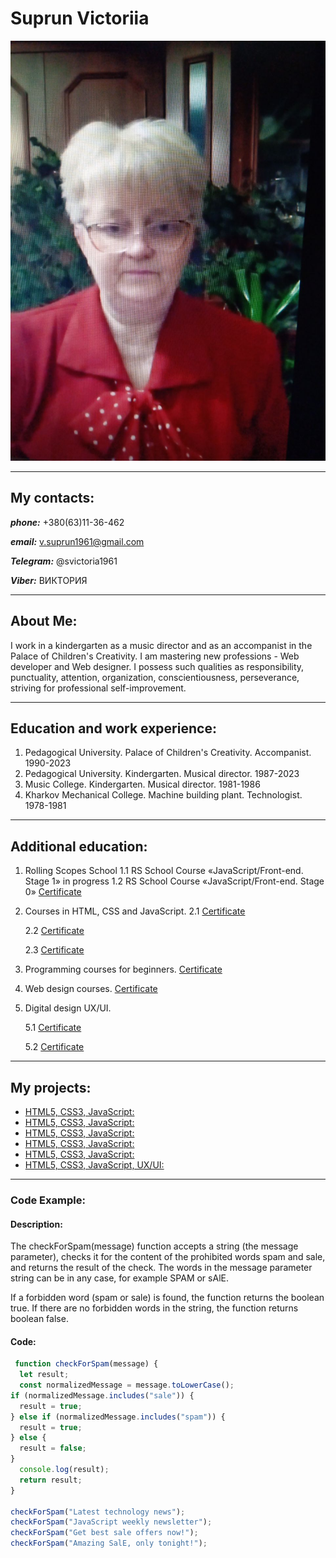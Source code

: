 # Suprun Victoriia
![my photo](./img/my-photo.jpg)

---
## My contacts:
***phone:*** +380(63)11-36-462

***email:*** v.suprun1961@gmail.com

***Telegram:*** @svictoria1961

***Viber:*** ВИКТОРИЯ


---
## About Me:
I work in a kindergarten as a music director and as an accompanist in the Palace of Children's Creativity.
I am mastering new professions - Web developer and Web designer. I possess such qualities as responsibility, punctuality, attention, organization, conscientiousness, perseverance, striving for professional self-improvement.


---
## Education and work experience:
1. Pedagogical University. Palace of Children's Creativity. Accompanist. 1990-2023
2. Pedagogical University. Kindergarten. Musical director. 1987-2023
3. Music College. Kindergarten. Musical director. 1981-1986
4. Kharkov Mechanical College. Machine building plant. Technologist. 1978-1981

---
## Additional education:
1. Rolling Scopes School
    1.1 RS School Course «JavaScript/Front-end. Stage 1»
in progress
    1.2 RS School Course «JavaScript/Front-end. Stage 0»
  [Certificate](./img/RS%20SCHOOL_page-0001.jpg)

2. Courses in HTML, CSS and JavaScript.
    2.1 [Certificate](./img/front-end-javascript.jpg)

    2.2 [Certificate](./img/layout.png)

    2.3 [Certificate](./img/javascript.png)

3. Programming courses for beginners.   [Certificate](./img/programmirovanie.png)
4. Web design courses.   [Certificate](./img/veb-designer.png)
5. Digital design UX/UI.

    5.1 [Certificate](./img/digital-design.png)

    5.2 [Certificate](./img/ux-ui-start.jpeg)

---
## My projects: 
* [HTML5, CSS3, JavaScript:](https://rolling-scopes-school.github.io/viktoriya-s-JSFEPRESCHOOL2023Q2/random-game/)
* [HTML5, CSS3, JavaScript:](https://rolling-scopes-school.github.io/viktoriya-s-JSFEPRESCHOOL2023Q2/image-galery/)
* [HTML5, CSS3, JavaScript:](https://rolling-scopes-school.github.io/viktoriya-s-JSFEPRESCHOOL2023Q2/audio-player/)
* [HTML5, CSS3, JavaScript:](https://rolling-scopes-school.github.io/viktoriya-s-JSFEPRESCHOOL2023Q2/library/)
* [HTML5, CSS3, JavaScript:](https://viktoriya-s.github.io/music/)
* [HTML5, CSS3, JavaScript, UX/UI:](https://viktoriya-s.github.io/banderogys/)

---
### Code Example:
#### Description:

The checkForSpam(message) function accepts a string (the message parameter), checks it for the content of the prohibited words spam and sale, and returns the result of the check. The words in the message parameter string can be in any case, for example SPAM or sAlE.


If a forbidden word (spam or sale) is found, the function returns the boolean true.
If there are no forbidden words in the string, the function returns boolean false.

#### Сode:

```javascript
 function checkForSpam(message) {
  let result;
  const normalizedMessage = message.toLowerCase();
if (normalizedMessage.includes("sale")) {
  result = true;
} else if (normalizedMessage.includes("spam")) {
  result = true;
} else {
  result = false;
}
  console.log(result);
  return result;
}

checkForSpam("Latest technology news");
checkForSpam("JavaScript weekly newsletter");
checkForSpam("Get best sale offers now!");
checkForSpam("Amazing SalE, only tonight!");

```






















































